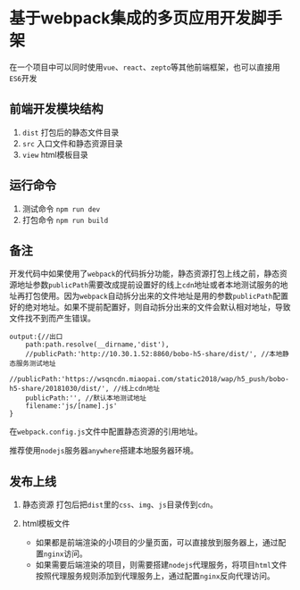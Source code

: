 # 基于webpack集成的多页应用开发脚手架

在一个项目中可以同时使用`vue`、`react`、`zepto`等其他前端框架，也可以直接用`ES6`开发


## 前端开发模块结构

1. `dist` 打包后的静态文件目录
2. `src`  入口文件和静态资源目录
3. `view` html模板目录

## 运行命令

1. 测试命令  `npm run dev`
2. 打包命令  `npm run build`

## 备注
开发代码中如果使用了`webpack`的代码拆分功能，静态资源打包上线之前，静态资源地址参数`publicPath`需要改成提前设置好的线上`cdn`地址或者本地测试服务的地址再打包使用。因为`webpack`自动拆分出来的文件地址是用的参数`publicPath`配置好的绝对地址。如果不提前配置好，则自动拆分出来的文件会默认相对地址，导致文件找不到而产生错误。

```
output:{//出口
	path:path.resolve(__dirname,'dist'),
	//publicPath:'http://10.30.1.52:8860/bobo-h5-share/dist/', //本地静态服务测试地址
	//publicPath:'https://wsqncdn.miaopai.com/static2018/wap/h5_push/bobo-h5-share/20181030/dist/', //线上cdn地址
	publicPath:'', //默认本地测试地址
	filename:'js/[name].js'
}

```
在`webpack.config.js`文件中配置静态资源的引用地址。<br>

推荐使用`nodejs`服务器`anywhere`搭建本地服务器环境。

## 发布上线

1. 静态资源
打包后把`dist`里的`css`、`img`、`js`目录传到`cdn`。

2. html模板文件
	* 如果都是前端渲染的小项目的少量页面，可以直接放到服务器上，通过配置`nginx`访问。
	* 如果需要后端渲染的项目，则需要搭建`nodejs`代理服务，将项目`html`文件按照代理服务规则添加到代理服务上，通过配置`nginx`反向代理访问。

